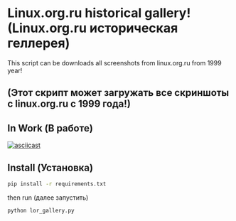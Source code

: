 Linux.org.ru historical gallery! (Linux.org.ru историческая геллерея)
===================

This script can be downloads all screenshots from linux.org.ru from 1999 year!

(Этот скрипт может загружать все скриншоты с linux.org.ru с 1999 года!)
----------


In Work (В работе)
-------------
[![asciicast](https://asciinema.org/a/0lygubiobfzy5yx0hnld25rrd.png)](https://asciinema.org/a/0lygubiobfzy5yx0hnld25rrd)

## Install (Установка) ##
```bash
pip install -r requirements.txt
```

then run (далее запустить)
```bash
python lor_gallery.py
```

